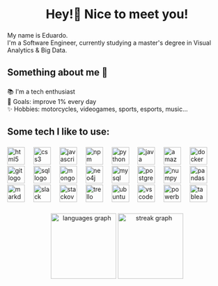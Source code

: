 <h1 align="center">Hey!👋 Nice to meet you!</h1>

###

<p align="left">My name is Eduardo.<br>I'm a Software Engineer, currently studying a master's degree in Visual Analytics & Big Data.</p>

###

<h2 align="left">Something about me 🤔</h2>

###

<p align="left">📚 I'm a tech enthusiast<br>🎯 Goals: improve 1% every day<br>✨ Hobbies: motorcycles, videogames, sports, esports, music...</p>

###

<h2 align="left">Some tech I like to use:</h2>

###

<div align="left">
  <img src="https://cdn.simpleicons.org/html5/E34F26" height="40" alt="html5 logo"  />
  <img width="12" />
  <img src="https://cdn.jsdelivr.net/gh/devicons/devicon/icons/css3/css3-original.svg" height="40" alt="css3 logo"  />
  <img width="12" />
  <img src="https://cdn.jsdelivr.net/gh/devicons/devicon/icons/javascript/javascript-original.svg" height="40" alt="javascript logo"  />
  <img width="12" />
  <img src="https://cdn.simpleicons.org/npm/CB3837" height="40" alt="npm logo"  />
  <img width="12" />
  <img src="https://cdn.jsdelivr.net/gh/devicons/devicon/icons/python/python-original.svg" height="40" alt="python logo"  />
  <img width="12" />
  <img src="https://static-00.iconduck.com/assets.00/java-icon-1511x2048-6ikx8301.png" height="40" alt="java logo"  />
  <img width="12" />
  <img src="https://uxwing.com/wp-content/themes/uxwing/download/brands-and-social-media/aws-icon.png" height="40" alt="amazonwebservices logo"  />
  <img width="12" />
  <img src="https://cdn.simpleicons.org/docker/2496ED" height="40" alt="docker logo"  />
  <img width="12" />
  <img src="https://cdn.simpleicons.org/git/F05032" height="40" alt="git logo"  />
  <img width="12" />
  <img src="https://cdn-icons-png.freepik.com/256/13941/13941314.png?semt=ais_hybrid" height="40" alt="sql logo"  />
  <img width="12" />
  <img src="https://cdn.simpleicons.org/mongodb/47A248" height="40" alt="mongodb logo"  />
  <img width="12" />
  <img src="https://cdn.simpleicons.org/neo4j/4581C3" height="40" alt="neo4j logo"  />
  <img width="12" />
  <img src="https://cdn.simpleicons.org/mysql/4479A1" height="40" alt="mysql logo"  />
  <img width="12" />
  <img src="https://cdn.simpleicons.org/postgresql/4169E1" height="40" alt="postgresql logo"  />
  <img width="12" />
  <img src="https://cdn.simpleicons.org/numpy/013243" height="40" alt="numpy logo"  />
  <img width="12" />
  <img src="https://cdn.simpleicons.org/pandas/150458" height="40" alt="pandas logo"  />
  <img width="12" />
  <img src="https://cdn.simpleicons.org/markdown/000000" height="40" alt="markdown logo"  />
  <img width="12" />
  <img src="https://cdn.simpleicons.org/slack/4A154B" height="40" alt="slack logo"  />
  <img width="12" />
  <img src="https://cdn.simpleicons.org/stackoverflow/F58025" height="40" alt="stackoverflow logo"  />
  <img width="12" />
  <img src="https://cdn.simpleicons.org/trello/0052CC" height="40" alt="trello logo"  />
  <img width="12" />
  <img src="https://cdn.simpleicons.org/ubuntu/E95420" height="40" alt="ubuntu logo"  />
  <img width="12" />
  <img src="https://icons.veryicon.com/png/o/business/vscode-program-item-icon/vscode.png" height="40" alt="vscode logo"  />
  <img width="12" />
  <img src="https://cdn3d.iconscout.com/3d/premium/thumb/microsoft-power-bi-10410782-8500319.png?f=webp" height="40" alt="powerbi logo"  />
  <img width="12" />
  <img src="https://cdn.worldvectorlogo.com/logos/tableau-software.svg" height="40" alt="tableau logo"  />
  <img width="12" />
  
</div>

###

<div align="center">
  <img src="https://github-readme-stats.vercel.app/api/top-langs?username=Duxx1&locale=en&hide_title=false&layout=compact&card_width=320&langs_count=5&theme=dracula&hide_border=false&order=2" height="150" alt="languages graph"  />
  <img src="https://streak-stats.demolab.com?user=Duxx1&locale=en&mode=daily&theme=dracula&hide_border=false&border_radius=5&order=3" height="150" alt="streak graph"  />
</div>

###
